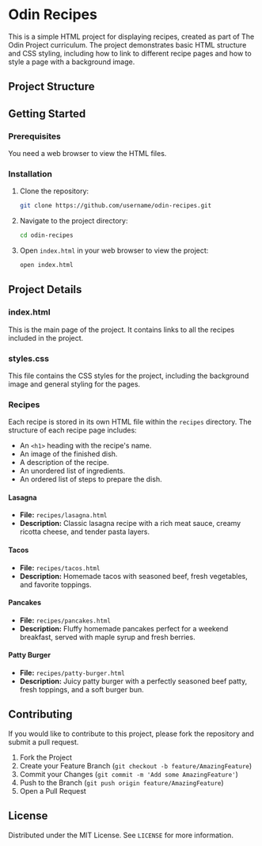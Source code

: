# Odin Recipes

This is a simple HTML project for displaying recipes, created as part of The Odin Project curriculum. The project demonstrates basic HTML structure and CSS styling, including how to link to different recipe pages and how to style a page with a background image.

## Project Structure


## Getting Started

### Prerequisites

You need a web browser to view the HTML files.

### Installation

1. Clone the repository:
    ```sh
    git clone https://github.com/username/odin-recipes.git
    ```

2. Navigate to the project directory:
    ```sh
    cd odin-recipes
    ```

3. Open `index.html` in your web browser to view the project:
    ```sh
    open index.html
    ```

## Project Details

### index.html

This is the main page of the project. It contains links to all the recipes included in the project.

### styles.css

This file contains the CSS styles for the project, including the background image and general styling for the pages.

### Recipes

Each recipe is stored in its own HTML file within the `recipes` directory. The structure of each recipe page includes:

- An `<h1>` heading with the recipe's name.
- An image of the finished dish.
- A description of the recipe.
- An unordered list of ingredients.
- An ordered list of steps to prepare the dish.

#### Lasagna

- **File:** `recipes/lasagna.html`
- **Description:** Classic lasagna recipe with a rich meat sauce, creamy ricotta cheese, and tender pasta layers.

#### Tacos

- **File:** `recipes/tacos.html`
- **Description:** Homemade tacos with seasoned beef, fresh vegetables, and favorite toppings.

#### Pancakes

- **File:** `recipes/pancakes.html`
- **Description:** Fluffy homemade pancakes perfect for a weekend breakfast, served with maple syrup and fresh berries.

#### Patty Burger

- **File:** `recipes/patty-burger.html`
- **Description:** Juicy patty burger with a perfectly seasoned beef patty, fresh toppings, and a soft burger bun.

## Contributing

If you would like to contribute to this project, please fork the repository and submit a pull request.

1. Fork the Project
2. Create your Feature Branch (`git checkout -b feature/AmazingFeature`)
3. Commit your Changes (`git commit -m 'Add some AmazingFeature'`)
4. Push to the Branch (`git push origin feature/AmazingFeature`)
5. Open a Pull Request

## License

Distributed under the MIT License. See `LICENSE` for more information.

